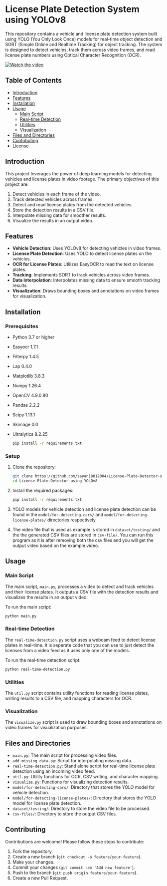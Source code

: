 # License Plate Detection System using YOLOv8

This repository contains a vehicle and license plate detection system built using YOLO (You Only Look Once) models for real-time object detection and SORT (Simple Online and Realtime Tracking) for object tracking. The system is designed to detect vehicles, track them across video frames, and read license plate numbers using Optical Character Recognition (OCR).

[![Watch the video](image-and-video/Screenshot-2024-06-04-205814.png)](image-and-video/out.mp4 "Watch video")

## Table of Contents

- [Introduction](#introduction)
- [Features](#features)
- [Installation](#installation)
- [Usage](#usage)
  - [Main Script](#main-script)
  - [Real-time Detection](#real-time-detection)
  - [Utilities](#utilities)
  - [Visualization](#visualization)
- [Files and Directories](#files-and-directories)
- [Contributing](#contributing)
- [License](#license)

## Introduction

This project leverages the power of deep learning models for detecting vehicles and license plates in video footage. The primary objectives of this project are:

1. Detect vehicles in each frame of the video.
2. Track detected vehicles across frames.
3. Detect and read license plates from the detected vehicles.
4. Store the detection results in a CSV file.
5. Interpolate missing data for smoother results.
6. Visualize the results in an output video.

## Features

- **Vehicle Detection**: Uses YOLOv8 for detecting vehicles in video frames.
- **License Plate Detection**: Uses YOLO to detect license plates on the vehicles.
- **OCR for License Plates**: Utilizes EasyOCR to read the text on license plates.
- **Tracking**: Implements SORT to track vehicles across video frames.
- **Data Interpolation**: Interpolates missing data to ensure smooth tracking results.
- **Visualization**: Draws bounding boxes and annotations on video frames for visualization.

## Installation

### Prerequisites

- Python 3.7 or higher
- Easyocr 1.7.1
- Filterpy 1.4.5
- Lap 0.4.0
- Matplotlib 3.8.3
- Numpy 1.26.4
- OpenCV 4.9.0.80
- Pandas 2.2.2
- Scipy 1.13.1
- Skimage 0.0
- Ultralytics 8.2.25

    ```sh
    pip install -r requirements.txt
    ```

### Setup

1. Clone the repository:

    ```sh
    git clone https://github.com/sayan18012004/License-Plate-Detector-using-YOLOv8.git
    cd License-Plate-Detector-using-YOLOv8
    ```

2. Install the required packages:

    ```sh
    pip install -r requirements.txt
    ```

3. YOLO models for vehicle detection and license plate detection can be found in the `model/for-detecting-cars/` and `model/for-detecting-license-plates/` directories respectively.

4. The video file that is used as example is stored in `dataset/testing/` and the the generated CSV files are stored in `csv-file/`. You can run this program as it is after removing both the csv files and you will get the output video based on the example video.

## Usage

### Main Script

The main script, `main.py`, processes a video to detect and track vehicles and their license plates. It outputs a CSV file with the detection results and visualizes the results in an output video.

To run the main script:

```sh
python main.py
```

### Real-time Detection

The `real-time-detection.py` script uses a webcam feed to detect license plates in real-time. It is seperate code that you can use to just detect the licenses from a video feed as it uses only one of the models.

To run the real-time detection script:

```sh
python real-time-detection.py
```

### Utilities

The `util.py` script contains utility functions for reading license plates, writing results to a CSV file, and mapping characters for OCR.

### Visualization

The `visualize.py` script is used to draw bounding boxes and annotations on video frames for visualization purposes.

## Files and Directories

- `main.py`: The main script for processing video files.
- `add_missing_data.py`: Script for interpolating missing data.
- `real-time-detection.py`: Stand alone script for real-time license plate detection using an incoming video feed.
- `util.py`: Utility functions for OCR, CSV writing, and character mapping.
- `visualize.py`: Functions for visualizing detection results.
- `model/for-detecting-cars/`: Directory that stores the YOLO model for vehicle detection.
- `model/for-detecting-license-plates/`: Directory that stores the YOLO model for license plate detection.
- `dataset/testing/`: Directory to store the video file to be processed.
- `csv-files/`: Directory to store the output CSV files.

## Contributing

Contributions are welcome! Please follow these steps to contribute:

1. Fork the repository.
2. Create a new branch (`git checkout -b feature/your-feature`).
3. Make your changes.
4. Commit your changes (`git commit -am 'Add new feature'`).
5. Push to the branch (`git push origin feature/your-feature`).
6. Create a new Pull Request.